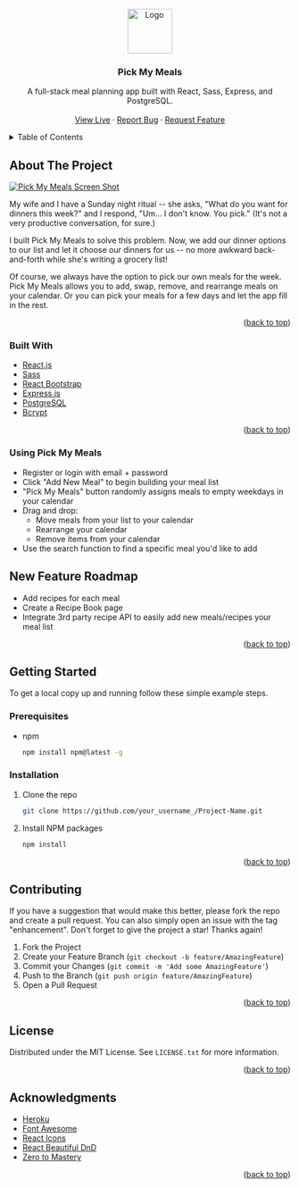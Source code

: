 <div id="top"></div>
<!--
*** Thanks for checking out the Best-README-Template. If you have a suggestion
*** that would make this better, please fork the repo and create a pull request
*** or simply open an issue with the tag "enhancement".
*** Don't forget to give the project a star!
*** Thanks again! Now go create something AMAZING! :D
-->


<!-- PROJECT LOGO -->
<br />
<div align="center">
  <a href="https://pickmymeals.herokuapp.com/">
    <img src="logo.png" alt="Logo" width="80" height="80">
  </a>

  <h3 align="center">Pick My Meals</h3>

  <p align="center">
    A full-stack meal planning app built with React, Sass, Express, and PostgreSQL.
    <br />
    <br />
    <a href="https://pickmymeals.herokuapp.com/">View Live</a>
    ·
    <a href="https://github.com/trevorwallis13/pick-my-meals/issues">Report Bug</a>
    ·
    <a href="https://github.com/trevorwallis13/pick-my-meals/issues">Request Feature</a>
  </p>
</div>



<!-- TABLE OF CONTENTS -->
<details>
  <summary>Table of Contents</summary>
  <ol>
    <li>
      <a href="#about-the-project">About The Project</a>
      <ul>
        <li><a href="#built-with">Built With</a></li>
      </ul>
    </li>
    <li>
      <a href="#using-pick-my-meals">Using Pick My Meals</a>
      <ul>
        <li><a href="#new-feature-roadmap">New Feature Roadmap</a></li>
        <li><a href="#installation">Installation</a></li>
      </ul>
    </li>
    <li><a href="#contributing">Contributing</a></li>
    <li><a href="#license">License</a></li>
    <li><a href="#acknowledgments">Acknowledgments</a></li>
  </ol>
</details> 



<!-- ABOUT THE PROJECT -->
## About The Project

[![Pick My Meals Screen Shot][product-screenshot]](https://pickmymeals.herokuapp.com)

My wife and I have a Sunday night ritual -- she asks, "What do you want for dinners this week?" and I respond, "Um... I don't know. You pick." (It's not a very productive conversation, for sure.)

I built Pick My Meals to solve this problem. Now, we add our dinner options to our list and let it choose our dinners for us -- no more awkward back-and-forth while she's writing a grocery list!

Of course, we always have the option to pick our own meals for the week. Pick My Meals allows you to add, swap, remove, and rearrange meals on your calendar. Or you can pick your meals for a few days and let the app fill in the rest. 

<p align="right">(<a href="#top">back to top</a>)</p>


### Built With

* [React.js](https://reactjs.org/)
* [Sass](https://sass-lang.com/)
* [React Bootstrap](https://react-bootstrap.github.io/)
* [Express.js](https://expressjs.com/)
* [PostgreSQL](https://www.postgresql.org/)
* [Bcrypt](https://www.npmjs.com/package/bcryptjs)

<p align="right">(<a href="#top">back to top</a>)</p>



### Using Pick My Meals

* Register or login with email + password
* Click "Add New Meal" to begin building your meal list 
* "Pick My Meals" button randomly assigns meals to empty weekdays in your calendar
* Drag and drop: 
    * Move meals from your list to your calendar
    * Rearrange your calendar
    * Remove items from your calendar
* Use the search function to find a specific meal you'd like to add


<!-- ROADMAP -->
## New Feature Roadmap

- Add recipes for each meal
- Create a Recipe Book page
- Integrate 3rd party recipe API to easily add new meals/recipes your meal list


<p align="right">(<a href="#top">back to top</a>)</p>

<!-- GETTING STARTED -->
## Getting Started

To get a local copy up and running follow these simple example steps.

### Prerequisites

* npm
  ```sh
  npm install npm@latest -g
  ```

### Installation

1. Clone the repo
   ```sh
   git clone https://github.com/your_username_/Project-Name.git
   ```
2. Install NPM packages
   ```sh
   npm install
   ```

<p align="right">(<a href="#top">back to top</a>)</p>



<!-- CONTRIBUTING -->
## Contributing

If you have a suggestion that would make this better, please fork the repo and create a pull request. You can also simply open an issue with the tag "enhancement".
Don't forget to give the project a star! Thanks again!

1. Fork the Project
2. Create your Feature Branch (`git checkout -b feature/AmazingFeature`)
3. Commit your Changes (`git commit -m 'Add some AmazingFeature'`)
4. Push to the Branch (`git push origin feature/AmazingFeature`)
5. Open a Pull Request

<p align="right">(<a href="#top">back to top</a>)</p>



<!-- LICENSE -->
## License

Distributed under the MIT License. See `LICENSE.txt` for more information.

<p align="right">(<a href="#top">back to top</a>)</p>


<!-- ACKNOWLEDGMENTS -->
## Acknowledgments


* [Heroku](https://heroku.com)
* [Font Awesome](https://fontawesome.com)
* [React Icons](https://react-icons.github.io/react-icons/search)
* [React Beautiful DnD](https://github.com/atlassian/react-beautiful-dnd)
* [Zero to Mastery](https://zerotomastery.io/)

<p align="right">(<a href="#top">back to top</a>)</p>



<!-- MARKDOWN LINKS & IMAGES -->
<!-- https://www.markdownguide.org/basic-syntax/#reference-style-links -->
[product-screenshot]: full-screenshot.png
